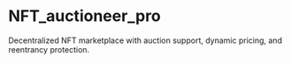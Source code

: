 # NFT_auctioneer_pro
Decentralized NFT marketplace with auction support, dynamic pricing, and reentrancy protection.
